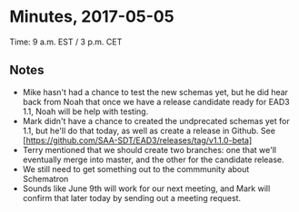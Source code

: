 # Minutes, 2017-05-05
Time: 9 a.m. EST / 3 p.m. CET


## Notes
- Mike hasn't had a chance to test the new schemas yet, but he did hear back from Noah that once we have a release candidate ready for EAD3 1.1, Noah will be help with testing.
- Mark didn't have a chance to created the undprecated schemas yet for 1.1, but he'll do that today, as well as create a release in Github. See [https://github.com/SAA-SDT/EAD3/releases/tag/v1.1.0-beta]
- Terry mentioned that we should create two branches: one that we'll eventually merge into master, and the other for the candidate release.
- We still need to get something out to the commmunity about Schematron 
- Sounds like June 9th will work for our next meeting, and Mark will confirm that later today by sending out a meeting request.